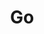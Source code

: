 ---
title: Go
description: Go 语言（也称为 Golang）是由 Google 开发的一种开源的编译型编程语言。它在 2007 年首次亮相，并在 2009 年正式发布。Go 语言旨在解决大规模软件开发中遇到的问题，如高性能、高并发、快速编译、易于部署等。Go 语言是一种现代化的编程语言，它具有简洁、高效、并发性强等特点，非常适合用于开发大规模的、高性能的应用程序。由于其强大的功能和易用性，Go 语言越来越受到开发者的欢迎，并在各个领域得到了广泛的应用。Go 语言的应用场景：云计算和基础设施(Docker、Kubernetes、etcd 等),网络编程(Web 服务器、API 服、消息队列等),分布式系统(分布式存储、分布式计算等),命令行工具( 例如 Terraform,DevOps ),工具(自动化部署、监控等),区块链技术(以太坊等)
image: img/go/go.png

# Badge style
style:
    background: "##ffffff"
    color: "#fff"
---